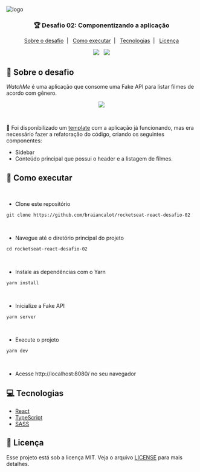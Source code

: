 ![logo](https://user-images.githubusercontent.com/41172933/160193998-cb892ea9-6eb1-472d-aa97-539fc92ba8ed.png)

<h3 align="center">
🏆 Desafio 02: Componentizando a aplicação
</h3>

<p align="center">
  <a href="#speech_balloon-sobre-o-desafio">Sobre o desafio</a>&nbsp;&nbsp;|&nbsp;&nbsp;
  <a href="#rocket-como-executar">Como executar</a>&nbsp;&nbsp;|&nbsp;&nbsp;
  <a href="#computer-tecnologias">Tecnologias</a>&nbsp;&nbsp;|&nbsp;&nbsp;
  <a href="#memo-licença">Licença</a>
</p>

<p align="center">
  <img src="https://img.shields.io/badge/Made by-BraianCalot-blue"/>
  &nbsp;
  <img src="https://img.shields.io/github/license/braiancalot/rocketseat-react-desafio-02"/>
</p>

## :speech_balloon: Sobre o desafio

*WatchMe* é uma aplicação que consome uma Fake API para listar filmes de acordo com gênero. 

<p align="center">
  <img width="auto" src="https://user-images.githubusercontent.com/41172933/160656278-24ba43b5-d8c3-48a9-8d3b-103cdbde7b9f.gif"/>
</p>

</br>

:dart: Foi disponibilizado um [template](https://github.com/rocketseat-education/ignite-template-componentizando-a-aplicacao) com a aplicação já funcionando, mas era necessário fazer a refatoração do código, criando os seguintes componentes:
- Sidebar
- Conteúdo principal que possui o header e a listagem de filmes.

## :rocket: Como executar 

</br>

- Clone este repositório

```
git clone https://github.com/braiancalot/rocketseat-react-desafio-02
```

</br>

- Navegue até o diretório principal do projeto
```
cd rocketseat-react-desafio-02
```

</br>

- Instale as dependências com o Yarn
```
yarn install
```

</br>

- Inicialize a Fake API
```
yarn server
```

</br>

- Execute o projeto
```
yarn dev
```

</br>

- Acesse http://localhost:8080/ no seu navegador

## :computer: Tecnologias

- [React](https://pt-br.reactjs.org)
- [TypeScript](https://www.typescriptlang.org)
- [SASS](https://sass-lang.com)


## :memo: Licença

Esse projeto está sob a licença MIT. Veja o arquivo [LICENSE](LICENSE) para mais detalhes.
